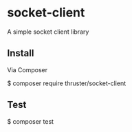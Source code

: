# socket-client
A simple socket client library

## Install
Via Composer

$ composer require thruster/socket-client

## Test
$ composer test
